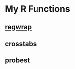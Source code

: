 # My R Functions

## [regwrap](https://raw.githubusercontent.com/harmonyluce/regwrap/main/regwrap)

## crosstabs

## probest
